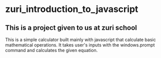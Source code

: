 # zuri_introduction_to_javascript

## This is a project given to us at zuri school

This is a simple calculator built mainly with javascript that calculate basic mathematical operations.
It takes user's inputs with the windows.prompt command and calculates the given equation.
